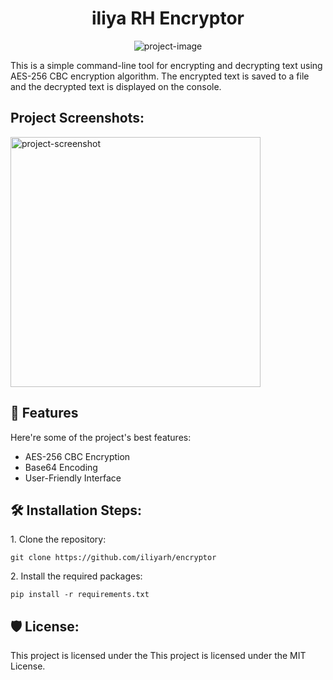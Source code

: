 <h1 align="center" id="title">iliya RH Encryptor</h1>

<p align="center"><img src="https://avatars.githubusercontent.com/u/83126380?v=4" alt="project-image"></p>

<p id="description">This is a simple command-line tool for encrypting and decrypting text using AES-256 CBC encryption algorithm. The encrypted text is saved to a file and the decrypted text is displayed on the console.</p>

<h2>Project Screenshots:</h2>

<img src="https://tinypng.com/backend/opt/output/vqrmr4ydykthe0gpmx4pspz5h905a5h7/Annotation%202023-06-15%20110525.png" alt="project-screenshot" width="400" height="400/">

  
  
<h2>🧐 Features</h2>

Here're some of the project's best features:

*   AES-256 CBC Encryption
*   Base64 Encoding
*   User-Friendly Interface

<h2>🛠️ Installation Steps:</h2>

<p>1. Clone the repository:</p>

```
git clone https://github.com/iliyarh/encryptor
```

<p>2. Install the required packages:</p>

```
pip install -r requirements.txt
```

<h2>🛡️ License:</h2>

This project is licensed under the This project is licensed under the MIT License.
